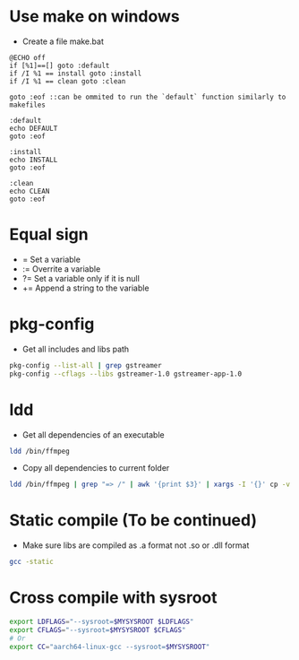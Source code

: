 Use make on windows
=====
* Create a file make.bat
```dosbatch
@ECHO off
if [%1]==[] goto :default
if /I %1 == install goto :install
if /I %1 == clean goto :clean

goto :eof ::can be ommited to run the `default` function similarly to makefiles

:default
echo DEFAULT
goto :eof

:install
echo INSTALL
goto :eof

:clean
echo CLEAN
goto :eof
```

Equal sign
=====
*  = Set a variable
* := Overrite a variable
* ?= Set a variable only if it is null
* += Append a string to the variable

pkg-config
=====
* Get all includes and libs path
```sh
pkg-config --list-all | grep gstreamer
pkg-config --cflags --libs gstreamer-1.0 gstreamer-app-1.0
```

ldd
====
* Get all dependencies of an executable
```sh
ldd /bin/ffmpeg
```
* Copy all dependencies to current folder
```sh
ldd /bin/ffmpeg | grep "=> /" | awk '{print $3}' | xargs -I '{}' cp -v '{}' .
```

Static compile (To be continued)
=====
* Make sure libs are compiled as .a format not .so or .dll format
```sh
gcc -static
```

Cross compile with sysroot
=====
```sh
export LDFLAGS="--sysroot=$MYSYSROOT $LDFLAGS"
export CFLAGS="--sysroot=$MYSYSROOT $CFLAGS"
# Or
export CC="aarch64-linux-gcc --sysroot=$MYSYSROOT"
```
